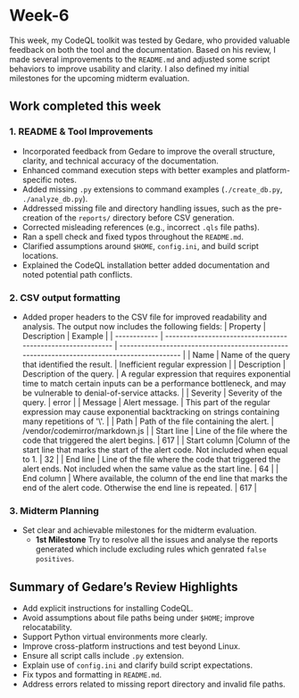 
# Week-6

This week, my CodeQL toolkit was tested by Gedare, who provided valuable feedback on both the tool and the documentation. Based on his review, I made several improvements to the `README.md` and adjusted some script behaviors to improve usability and clarity. I also defined my initial milestones for the upcoming midterm evaluation.

## Work completed this week

### 1. README & Tool Improvements

* Incorporated feedback from Gedare to improve the overall structure, clarity, and technical accuracy of the documentation.
* Enhanced command execution steps with better examples and platform-specific notes.
* Added missing `.py` extensions to command examples (`./create_db.py`, `./analyze_db.py`).
* Addressed missing file and directory handling issues, such as the pre-creation of the `reports/` directory before CSV generation.
* Corrected misleading references (e.g., incorrect `.qls` file paths).
* Ran a spell check and fixed typos throughout the `README.md`.
* Clarified assumptions around `$HOME`, `config.ini`, and build script locations.
* Explained the CodeQL installation better added documentation and noted potential path conflicts.

### 2. CSV output formatting
- Added proper headers to the CSV file for improved readability and analysis. The output now includes the following fields:
| Property     | Description                                                 | Example                                                                                     |
  | ------------ | ----------------------------------------------------------- | ------------------------------------------------------------------------------------------- |
  | Name         | Name of the query that identified the result.               | Inefficient regular expression                                                              |
  | Description  | Description of the query.                                   | A regular expression that requires exponential time to match certain inputs can be a performance bottleneck, and may be vulnerable to denial-of-service attacks. |
  | Severity     | Severity of the query.                                      | error                                                                                       |
  | Message      | Alert message.                                              | This part of the regular expression may cause exponential backtracking on strings containing many repetitions of '\\'.                                                |
  | Path         | Path of the file containing the alert.                      | /vendor/codemirror/markdown.js                                                              |
  | Start line   | Line of the file where the code that triggered the alert begins.                                | 617                                                                                         |
  | Start column |Column of the start line that marks the start of the alert code. Not included when equal to 1.                   | 32                                                                                          |
  | End line     | Line of the file where the code that triggered the alert ends. Not included when the same value as the start line. | 64                                                                                          |
  | End column   | Where available, the column of the end line that marks the end of the alert code. Otherwise the end line is repeated.          | 617                                                                                         |
    
### 3. Midterm Planning

* Set clear and achievable milestones for the midterm evaluation.
    -  **1st Milestone** Try to resolve all the issues and analyse the reports generated which include excluding rules which genrated `false positives`.


## Summary of Gedare’s Review Highlights

* Add explicit instructions for installing CodeQL.
* Avoid assumptions about file paths being under `$HOME`; improve relocatability.
* Support Python virtual environments more clearly.
* Improve cross-platform instructions and test beyond Linux.
* Ensure all script calls include `.py` extension.
* Explain use of `config.ini` and clarify build script expectations.
* Fix typos and formatting in `README.md`.
* Address errors related to missing report directory and invalid file paths.


